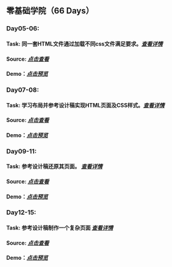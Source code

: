 ## 零基础学院（66 Days）
### Day05-06:
#### Task: 同一套HTML文件通过加载不同css文件满足要求。*[查看详情](http://ife.baidu.com/course/detail/id/40)*
#### Source: *[点击查看](https://github.com/zengtv/2018IFE/blob/master/day05-06/index.html)*
#### Demo：*[点击预览](http://zengtv.com/2018IFE/day05-06/index.html)*
### Day07-08:
#### Task: 学习布局并参考设计稿实现HTML页面及CSS样式。*[查看详情](http://ife.baidu.com/course/detail/id/42)*
#### Source: *[点击查看](https://github.com/zengtv/2018IFE/blob/master/day07-08/index.html)*
#### Demo：*[点击预览](http://zengtv.com/2018IFE/day07-08/index.html)*
### Day09-11:
#### Task: 参考设计稿还原其页面。 *[查看详情](http://ife.baidu.com/course/detail/id/43)*
#### Source: *[点击查看](https://github.com/zengtv/2018IFE/blob/master/day09-11/index.html)*
#### Demo：*[点击预览](http://zengtv.com/2018IFE/day09-11/index.html)*
### Day12-15:
#### Task: 参考设计稿制作一个复杂页面 *[查看详情](http://ife.baidu.com/course/detail/id/44)*
#### Source: *[点击查看](https://github.com/zengtv/2018IFE/blob/master/day12-15/index.html)*
#### Demo：*[点击预览](http://zengtv.com/2018IFE/day12-15/index.html)*
